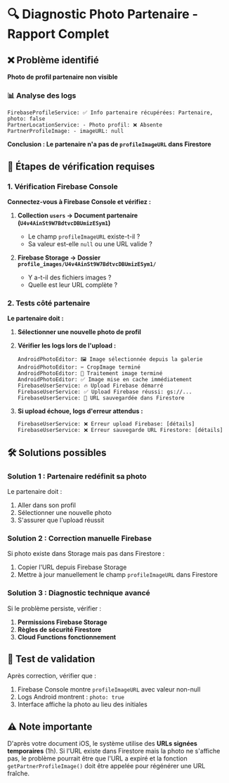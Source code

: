 # 🔍 Diagnostic Photo Partenaire - Rapport Complet

## ❌ Problème identifié

**Photo de profil partenaire non visible**

### 📊 Analyse des logs

```
FirebaseProfileService: ✅ Info partenaire récupérées: Partenaire, photo: false
PartnerLocationService: - Photo profil: ❌ Absente
PartnerProfileImage: - imageURL: null
```

**Conclusion : Le partenaire n'a pas de `profileImageURL` dans Firestore**

## 🔧 Étapes de vérification requises

### 1. Vérification Firebase Console

**Connectez-vous à Firebase Console et vérifiez :**

1. **Collection `users` → Document partenaire (`U4v4AinSt9W7BdtvcDBUmizESym1`)**

   - Le champ `profileImageURL` existe-t-il ?
   - Sa valeur est-elle `null` ou une URL valide ?

2. **Firebase Storage → Dossier `profile_images/U4v4AinSt9W7BdtvcDBUmizESym1/`**
   - Y a-t-il des fichiers images ?
   - Quelle est leur URL complète ?

### 2. Tests côté partenaire

**Le partenaire doit :**

1. **Sélectionner une nouvelle photo de profil**
2. **Vérifier les logs lors de l'upload :**

   ```
   AndroidPhotoEditor: 🖼️ Image sélectionnée depuis la galerie
   AndroidPhotoEditor: ✂️ CropImage terminé
   AndroidPhotoEditor: 🎨 Traitement image terminé
   AndroidPhotoEditor: ✅ Image mise en cache immédiatement
   FirebaseUserService: 🔥 Upload Firebase démarré
   FirebaseUserService: ✅ Upload Firebase réussi: gs://...
   FirebaseUserService: 💾 URL sauvegardée dans Firestore
   ```

3. **Si upload échoue, logs d'erreur attendus :**
   ```
   FirebaseUserService: ❌ Erreur upload Firebase: [détails]
   FirebaseUserService: ❌ Erreur sauvegarde URL Firestore: [détails]
   ```

## 🛠️ Solutions possibles

### Solution 1 : Partenaire redéfinit sa photo

Le partenaire doit :

1. Aller dans son profil
2. Sélectionner une nouvelle photo
3. S'assurer que l'upload réussit

### Solution 2 : Correction manuelle Firebase

Si photo existe dans Storage mais pas dans Firestore :

1. Copier l'URL depuis Firebase Storage
2. Mettre à jour manuellement le champ `profileImageURL` dans Firestore

### Solution 3 : Diagnostic technique avancé

Si le problème persiste, vérifier :

1. **Permissions Firebase Storage**
2. **Règles de sécurité Firestore**
3. **Cloud Functions fonctionnement**

## 🔄 Test de validation

Après correction, vérifier que :

1. Firebase Console montre `profileImageURL` avec valeur non-null
2. Logs Android montrent : `photo: true`
3. Interface affiche la photo au lieu des initiales

## ⚠️ Note importante

D'après votre document iOS, le système utilise des **URLs signées temporaires** (1h).
Si l'URL existe dans Firestore mais la photo ne s'affiche pas, le problème pourrait être que l'URL a expiré et la fonction `getPartnerProfileImage()` doit être appelée pour régénérer une URL fraîche.
